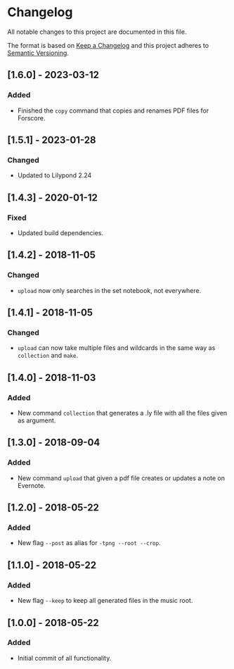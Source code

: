 <!-- markdownlint-disable MD022 MD024 MD032 -->

# Changelog
All notable changes to this project are documented in this file.

The format is based on [Keep a Changelog](http://keepachangelog.com/en/1.0.0/)
and this project adheres to [Semantic Versioning](http://semver.org/spec/v2.0.0.html).

## [1.6.0] - 2023-03-12
### Added
- Finished the `copy` command that copies and renames PDF files for Forscore.

## [1.5.1] - 2023-01-28
### Changed
- Updated to Lilypond 2.24

## [1.4.3] - 2020-01-12
### Fixed
- Updated build dependencies.

## [1.4.2] - 2018-11-05
### Changed
- `upload` now only searches in the set notebook, not everywhere.

## [1.4.1] - 2018-11-05
### Changed
- `upload` can now take multiple files and wildcards in the same way as `collection` and `make`.

## [1.4.0] - 2018-11-03
### Added
- New command `collection` that generates a .ly file with all the files given as argument.

## [1.3.0] - 2018-09-04
### Added
- New command `upload` that given a pdf file creates or updates a note on Evernote.

## [1.2.0] - 2018-05-22
### Added
- New flag `--post` as alias for `-tpng --root --crop`.

## [1.1.0] - 2018-05-22
### Added
- New flag `--keep` to keep all generated files in the music root.

## [1.0.0] - 2018-05-22
### Added
- Initial commit of all functionality.
